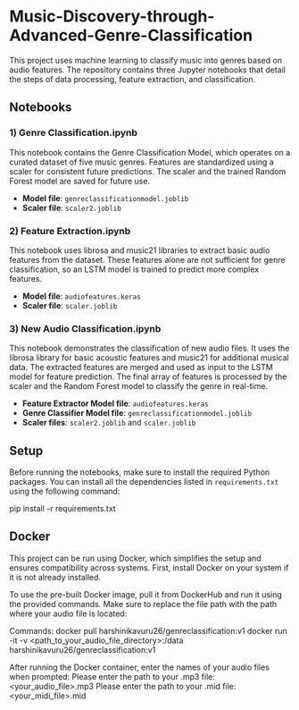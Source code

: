 # Music-Discovery-through-Advanced-Genre-Classification
This project uses machine learning to classify music into genres based on audio features. The repository contains three Jupyter notebooks that detail the steps of data processing, feature extraction, and classification.

## Notebooks

### 1) Genre Classification.ipynb

This notebook contains the Genre Classification Model, which operates on a curated dataset of five music genres. Features are standardized using a scaler for consistent future predictions. The scaler and the trained Random Forest model are saved for future use.

- **Model file**: `genreclassificationmodel.joblib`
- **Scaler file**: `scaler2.joblib` 

### 2) Feature Extraction.ipynb

This notebook uses librosa and music21 libraries to extract basic audio features from the dataset. These features alone are not sufficient for genre classification, so an LSTM model is trained to predict more complex features.

- **Model file**: `audiofeatures.keras`
- **Scaler file**: `scaler.joblib` 

### 3) New Audio Classification.ipynb

This notebook demonstrates the classification of new audio files. It uses the librosa library for basic acoustic features and music21 for additional musical data. The extracted features are merged and used as input to the LSTM model for feature prediction. The final array of features is processed by the scaler and the Random Forest model to classify the genre in real-time.

- **Feature Extractor Model file**: `audiofeatures.keras`
- **Genre Classifier Model file**: `genreclassificationmodel.joblib`
- **Scaler files**: `scaler2.joblib` and `scaler.joblib`

## Setup
Before running the notebooks, make sure to install the required Python packages. You can install all the dependencies listed in `requirements.txt` using the following command:

pip install -r requirements.txt

## Docker
This project can be run using Docker, which simplifies the setup and ensures compatibility across systems. First, install Docker on your system if it is not already installed.

To use the pre-built Docker image, pull it from DockerHub and run it using the provided commands. Make sure to replace the file path with the path where your audio file is located:

Commands:
docker pull harshinikavuru26/genreclassification:v1
docker run -it -v <path_to_your_audio_file_directory>:/data harshinikavuru26/genreclassification:v1

After running the Docker container, enter the names of your audio files when prompted:
Please enter the path to your .mp3 file: <your_audio_file>.mp3
Please enter the path to your .mid file: <your_midi_file>.mid

